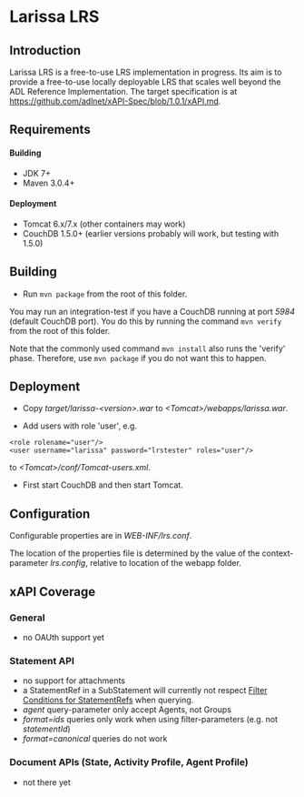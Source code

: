 # Larissa LRS

## Introduction

Larissa LRS is a free-to-use LRS implementation in progress. 
Its aim is to provide a free-to-use locally deployable LRS that scales well beyond the ADL Reference Implementation.
The target specification is at https://github.com/adlnet/xAPI-Spec/blob/1.0.1/xAPI.md.

## Requirements

#### Building
* JDK 7+
* Maven 3.0.4+

#### Deployment
* Tomcat 6.x/7.x (other containers may work)
* CouchDB 1.5.0+ (earlier versions probably will work, but testing with 1.5.0)

## Building
* Run `mvn package` from the root of this folder.

You may run an integration-test if you have a CouchDB running
at port _5984_ (default CouchDB port). You do this by running the command
`mvn verify` from the root of this folder.

Note that the commonly used command `mvn install` also runs the 'verify' 
phase. Therefore, use `mvn package` if you do not want this to happen.

## Deployment
* Copy _target/larissa-&lt;version&gt;.war_ to _&lt;Tomcat&gt;/webapps/larissa.war_.

* Add users with role 'user', e.g.
```
<role rolename="user"/>
<user username="larissa" password="lrstester" roles="user"/>
```
to _&lt;Tomcat&gt;/conf/Tomcat-users.xml_.


* First start CouchDB and then start Tomcat.

## Configuration
Configurable properties are in _WEB-INF/lrs.conf_. 

The location of the properties file is  determined by the value of the 
context-parameter _lrs.config_, relative to location of the webapp folder.

## xAPI Coverage

### General
* no OAUth support yet
 
### Statement API
* no support for attachments
* a StatementRef in a SubStatement will currently not respect <a href="https://github.com/adlnet/xAPI-Spec/blob/1.0.1/xAPI.md#filter-conditions-for-statementrefs">Filter Conditions for StatementRefs</a> when querying.
* _agent_ query-parameter only accept Agents, not Groups
* _format=ids_ queries only work when using filter-parameters (e.g. not _statementId_)
* _format=canonical_ queries do not work

### Document APIs (State, Activity Profile, Agent Profile)
* not there yet


